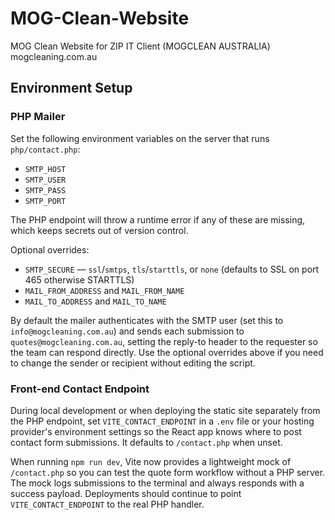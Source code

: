 # MOG-Clean-Website
MOG Clean Website for ZIP IT Client (MOGCLEAN AUSTRALIA) mogcleaning.com.au

## Environment Setup

### PHP Mailer
Set the following environment variables on the server that runs `php/contact.php`:

- `SMTP_HOST`
- `SMTP_USER`
- `SMTP_PASS`
- `SMTP_PORT`

The PHP endpoint will throw a runtime error if any of these are missing, which keeps secrets out of version control.

Optional overrides:

- `SMTP_SECURE` — `ssl`/`smtps`, `tls`/`starttls`, or `none` (defaults to SSL on port 465 otherwise STARTTLS)
- `MAIL_FROM_ADDRESS` and `MAIL_FROM_NAME`
- `MAIL_TO_ADDRESS` and `MAIL_TO_NAME`

By default the mailer authenticates with the SMTP user (set this to `info@mogcleaning.com.au`) and sends each submission to
`quotes@mogcleaning.com.au`, setting the reply-to header to the requester so the team can respond directly. Use the optional
overrides above if you need to change the sender or recipient without editing the script.

### Front-end Contact Endpoint
During local development or when deploying the static site separately from the PHP endpoint, set `VITE_CONTACT_ENDPOINT` in a `.env` file or your hosting provider's environment settings so the React app knows where to post contact form submissions. It defaults to `/contact.php` when unset.

When running `npm run dev`, Vite now provides a lightweight mock of `/contact.php` so you can test the quote form workflow without a PHP server. The mock logs submissions to the terminal and always responds with a success payload. Deployments should continue to point `VITE_CONTACT_ENDPOINT` to the real PHP handler.
